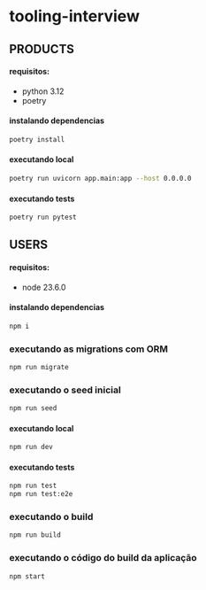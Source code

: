 # tooling-interview

## PRODUCTS

#### requisitos:
- python 3.12
- poetry

#### instalando dependencias
```sh
poetry install
```

#### executando local
```sh
poetry run uvicorn app.main:app --host 0.0.0.0
```

#### executando tests
```sh
poetry run pytest
```

## USERS

#### requisitos:
- node 23.6.0

#### instalando dependencias
```sh
npm i
```

### executando as migrations com ORM
```bash
npm run migrate 
``` 

### executando o seed inicial
```bash
npm run seed
```

#### executando local
```sh
npm run dev
```

#### executando tests
```sh
npm run test
npm run test:e2e
```

### executando o build
```bash
npm run build
```

### executando o código do build da aplicação
```bash
npm start
```

